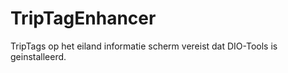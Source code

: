 # TripTagEnhancer

TripTags op het eiland informatie scherm vereist dat DIO-Tools is geinstalleerd.
